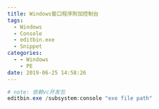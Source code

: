 ```yaml
---
title: Windows窗口程序附加控制台
tags:
  - Windows
  - Console
  - editbin.exe
  - Snippet
categories:
  - - Windows
    - PE
date: 2019-06-25 14:58:26
---
```



```powershell
# note: 依赖vc开发包
editbin.exe /subsystem:console "exe file path"
```

